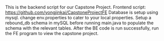 This is the backend script for our Capstone Project. Frontend script: https://github.com/yongjinkai/CapstoneProjectFE
Database is setup using mysql. change env.properties to cater to your local properties.
Setup a rebound_db schema in mySQL before running main.java to populate the schema with the relevant tables.
After the BE code is run successfully, run the FE program to view the capstone project.
